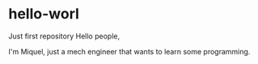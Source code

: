 # hello-worl
Just first repository
Hello people,

I'm Miquel, just a mech engineer that wants to learn some programming.
